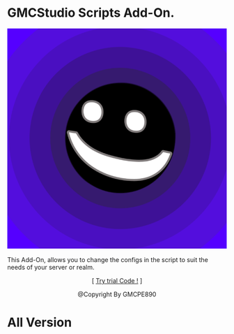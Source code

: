 # GMCStudio Scripts Add-On.

![](pack_icon.png?raw=true)

This Add-On, allows you to change the configs in the
script to suit the needs of your server or realm.
<p align="center">[ <a href="https://www.mediafire.com/file/4viyg2u6kp8mky6/GMCStudio+Script+Add-On.zip/file">Try trial Code !</a> ]</p>

<p align="center">@Copyright By GMCPE890</p>

# All Version
